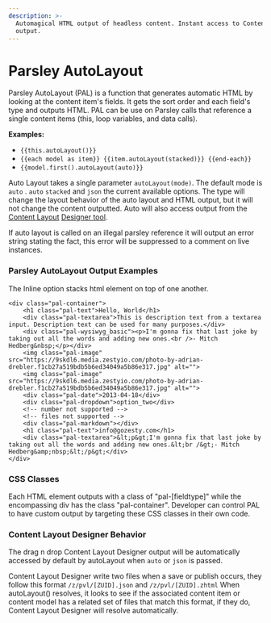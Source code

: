 ```yaml
---
description: >-
  Automagical HTML output of headless content. Instant access to Content Layout
  output.
---
```


# Parsley AutoLayout

Parsley AutoLayout (PAL) is a function that generates automatic HTML by looking at the content item's fields. It gets the sort order and each field's type and outputs HTML. PAL can be use on Parsley calls that reference a single content items (this, loop variables, and data calls).&#x20;

**Examples:**

* `{{this.autoLayout()}}`
* `{{each model as item}} {{item.autoLayout(stacked)}} {{end-each}}`
* `{{model.first().autoLayout(auto)}}`

Auto Layout takes a single parameter `autoLayout(mode)`. The default mode is `auto` . `auto` `stacked` and `json` the current available options. The type will change the layout behavior of the auto layout and HTML output, but it will not change the content outputted. Auto will also access output from the [Content ](parsley-autolayout.md#content-designer-layout-behavior)[Layout](parsley-autolayout.md#content-designer-layout-behavior) [Designer tool](parsley-autolayout.md#content-designer-layout-behavior).

If auto layout is called on an illegal parsley reference it will output an error string stating the fact, this error will be suppressed to a comment on live instances.

### Parsley AutoLayout Output Examples

The Inline option stacks html element on top of one another.


```markup
<div class="pal-container">
    <h1 class="pal-text">Hello, World</h1>
    <div class="pal-textarea">This is description text from a textarea input. Description text can be used for many purposes.</div>
    <div class="pal-wysiwyg_basic"><p>I'm gonna fix that last joke by taking out all the words and adding new ones.<br />- Mitch Hedberg&nbsp;</p></div>
    <img class="pal-image" src="https://9skdl6.media.zestyio.com/photo-by-adrian-drebler.f1cb27a519bdb5b6ed34049a5b86e317.jpg" alt="">
    <img class="pal-image" src="https://9skdl6.media.zestyio.com/photo-by-adrian-drebler.f1cb27a519bdb5b6ed34049a5b86e317.jpg" alt="">
    <div class="pal-date">2013-04-18</div>
    <div class="pal-dropdown">option_two</div>
    <!-- number not supported -->
    <!-- files not supported -->
    <div class="pal-markdown"></div>
    <h1 class="pal-text">info@gozesty.com</h1>
    <div class="pal-textarea">&lt;p&gt;I'm gonna fix that last joke by taking out all the words and adding new ones.&lt;br /&gt;- Mitch Hedberg&amp;nbsp;&lt;/p&gt;</div>
</div>
```


### CSS Classes

Each HTML element outputs with a class of "pal-\[fieldtype]" while the encompassing div has the class "pal-container". Developer can control PAL to have custom output by targeting these CSS classes in their own code.

### Content Layout Designer Behavior

The drag n drop Content Layout Designer output will be automatically accessed by default by autoLayout when `auto` or `json` is passed.&#x20;

Content Layout Designer write two files when a save or publish occurs, they follow this format `/z/pvl/[ZUID].json` and `/z/pvl/[ZUID].zhtml` When autoLayout() resolves, it looks to see if the associated content item or content model has a related set of files that match this format, if they do, Content Layout Designer will resolve automatically.&#x20;
